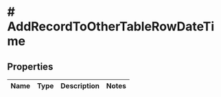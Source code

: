 # # AddRecordToOtherTableRowDateTime

## Properties

Name | Type | Description | Notes
------------ | ------------- | ------------- | -------------

